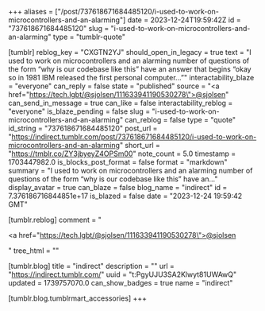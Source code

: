 +++
aliases = ["/post/737618671684485120/i-used-to-work-on-microcontrollers-and-an-alarming"]
date = 2023-12-24T19:59:42Z
id = "737618671684485120"
slug = "i-used-to-work-on-microcontrollers-and-an-alarming"
type = "tumblr-quote"

[tumblr]
reblog_key = "CXGTN2YJ"
should_open_in_legacy = true
text = "I used to work on microcontrollers and an alarming number of questions of the form &ldquo;why is our codebase like this&rdquo; have an answer that begins &ldquo;okay so in 1981 IBM released the first personal computer&hellip;&rdquo;"
interactability_blaze = "everyone"
can_reply = false
state = "published"
source = "<a href=\"https://tech.lgbt/@sjolsen/111633941190530278\">@sjolsen</a>"
can_send_in_message = true
can_like = false
interactability_reblog = "everyone"
is_blaze_pending = false
slug = "i-used-to-work-on-microcontrollers-and-an-alarming"
can_reblog = false
type = "quote"
id_string = "737618671684485120"
post_url = "https://indirect.tumblr.com/post/737618671684485120/i-used-to-work-on-microcontrollers-and-an-alarming"
short_url = "https://tmblr.co/ZY3jbyeyZ4OPSm00"
note_count = 5.0
timestamp = 1703447982.0
is_blocks_post_format = false
format = "markdown"
summary = "I used to work on microcontrollers and an alarming number of questions of the form “why is our codebase like this” have an..."
display_avatar = true
can_blaze = false
blog_name = "indirect"
id = 7.376186716844851e+17
is_blazed = false
date = "2023-12-24 19:59:42 GMT"

[tumblr.reblog]
comment = "<p><a href=\"https://tech.lgbt/@sjolsen/111633941190530278\">@sjolsen</a></p>"
tree_html = ""

[tumblr.blog]
title = "indirect"
description = ""
url = "https://indirect.tumblr.com/"
uuid = "t:PgyUJU3SA2Klwyt81UWAwQ"
updated = 1739757070.0
can_show_badges = true
name = "indirect"

[tumblr.blog.tumblrmart_accessories]
+++
